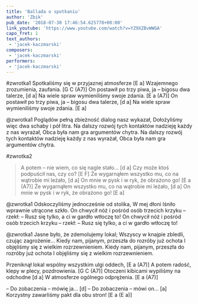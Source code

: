 ```yaml
---
title: 'Ballada o spotkaniu'
author: 'Zbik'
pub_date: '2018-07-30 17:46:54.625778+00:00'
link_youtube: 'https://www.youtube.com/watch?v=YZ9XZBvWWGA'
capo_fret: 1
text_authors:
 - 'jacek-kaczmarski'
composers:
 - 'jacek-kaczmarski'
performers:
 - 'jacek-kaczmarski'
---
```


#zwrotka1
Spotkaliśmy się w przyjaznej atmosferze [E a]
Wzajemnego zrozumienia, zaufania. [G C (A7)]
On postawił po trzy piwa, ja – bigosu dwa talerze, [d a]
Na wiele spraw wymieniliśmy swoje zdania. [E a (A7)]
On postawił po trzy piwa, ja – bigosu dwa talerze, [d a]
Na wiele spraw wymieniliśmy swoje zdania. [E a]

@zwrotka1
Poglądów pełną zbieżność dialog nasz wykazał,
Dołożyliśmy więc dwa schaby i pół litra.
Na dalszy rozwój tych kontaktów nadzieję każdy z nas wyrażał,
Obca była nam gra argumentów chytra.
Na dalszy rozwój tych kontaktów nadzieję każdy z nas wyrażał,
Obca była nam gra argumentów chytra.

#zwrotka2
>A potem – nie wiem, co się nagle stało… [d a]
>Czy może ktoś podpuścił nas, czy co? [E F]
>Że wygarnąłem wszystko mu, co na wątrobie mi leżało, [d a]
>On mnie w pysk i w ryk, że obrażono go! [E a (A7)]
>Że wygarnąłem wszystko mu, co na wątrobie mi leżało, [d a]
>On mnie w pysk i w ryk, że obrażono go! [E a]

@zwrotka1
Odskoczyliśmy jednocześnie od stolika,
W mej dłoni lśniło wprawnie utrącone szkło.
On chwycił nóż i pośród osób trzecich krzyku – rzekł:
– Rusz się tylko, a ci w gardło wtłoczę to!
On chwycił nóż i pośród osób trzecich krzyku – rzekł:
– Rusz się tylko, a ci w gardło wtłoczę to!

@zwrotka1
Jasne było, że zdemolujemy lokal;
Wszyscy w knajpie zbledli, czując zagrożenie…
Kiedy nam, pijanym, przeszła do rozróby już ochota
I objęliśmy się z wielkim rozrzewnieniem.
Kiedy nam, pijanym, przeszła do rozróby już ochota
I objęliśmy się z wielkim rozrzewnieniem.

Przeniknął lokal wspólny wszystkim ulgi oddech, [E a (A7)]
A potem radość, klepy w plecy, pozdrowienia. [G C (A7)]
Otoczeni kibicami wypiliśmy na odchodne [d a]
W atmosferze ogólnego odprężenia. [E a (A7)]

– Do zobaczenia – mówię ja… [d]
– Do zobaczenia – mówi on… [a]
Korzystny zawarliśmy pakt dla obu stron! [E a (E a)]